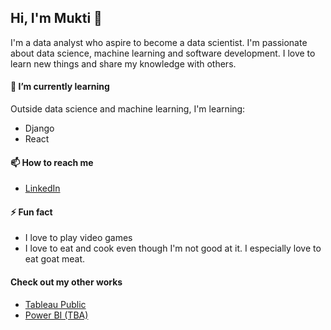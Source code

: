 ## Hi, I'm Mukti 👋

I'm a data analyst who aspire to become a data scientist. I'm passionate about data science, machine learning and software development. I love to learn new things and share my knowledge with others.

#### 🌱 I’m currently learning

Outside data science and machine learning, I'm learning:
- Django
- React

#### 📫 How to reach me

- [LinkedIn](https://www.linkedin.com/in/mukti-setyaji/)

#### ⚡ Fun fact

- I love to play video games
- I love to eat and cook even though I'm not good at it. I especially love to eat goat meat.

#### Check out my other works

- [Tableau Public](https://public.tableau.com/profile/mukti.setyaji/)
- [Power BI (TBA)](#)